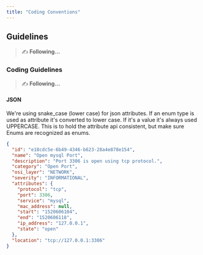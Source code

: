 ```yaml
---
title: "Coding Conventions"
---
```


## Guidelines

> ✍ **Following...**

### Coding Guidelines

> ✍ **Following...**

#### JSON

We're using snake_case (lower case) for json attributes. If an enum type is used as attribute it's converted to lower case. If it's a value it's always used UPPERCASE. This is to hold the attribute api consistent, but make sure Enums are recognized as enums.

```json
{
  "id": "e18cdc5e-6b49-4346-b623-28a4e878e154",
  "name": "Open mysql Port",
  "description": "Port 3306 is open using tcp protocol.",
  "category": "Open Port",
  "osi_layer": "NETWORK",
  "severity": "INFORMATIONAL",
  "attributes": {
    "protocol": "tcp",
    "port": 3306,
    "service": "mysql",
    "mac_address": null,
    "start": "1520606104",
    "end": "1520606118",
    "ip_address": "127.0.0.1",
    "state": "open"
  },
  "location": "tcp://127.0.0.1:3306"
}
```
